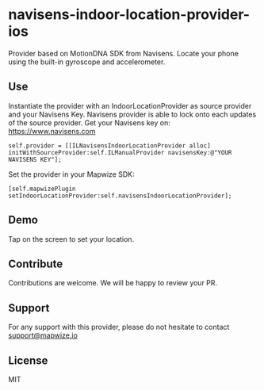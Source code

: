 # navisens-indoor-location-provider-ios
Provider based on MotionDNA SDK from Navisens. Locate your phone using the built-in gyroscope and accelerometer.

## Use

Instantiate the provider with an IndoorLocationProvider as source provider and your Navisens Key. Navisens provider is able to lock onto each updates of the source provider.
Get your Navisens key on: https://www.navisens.com

```
self.provider = [[ILNavisensIndoorLocationProvider alloc] initWithSourceProvider:self.ILManualProvider navisensKey:@"YOUR NAVISENS KEY"];
```

Set the provider in your Mapwize SDK:

```
[self.mapwizePlugin setIndoorLocationProvider:self.navisensIndoorLocationProvider];
```

## Demo
Tap on the screen to set your location.

## Contribute

Contributions are welcome. We will be happy to review your PR.

## Support

For any support with this provider, please do not hesitate to contact [support@mapwize.io](mailto:support@mapwize.io)

## License

MIT
